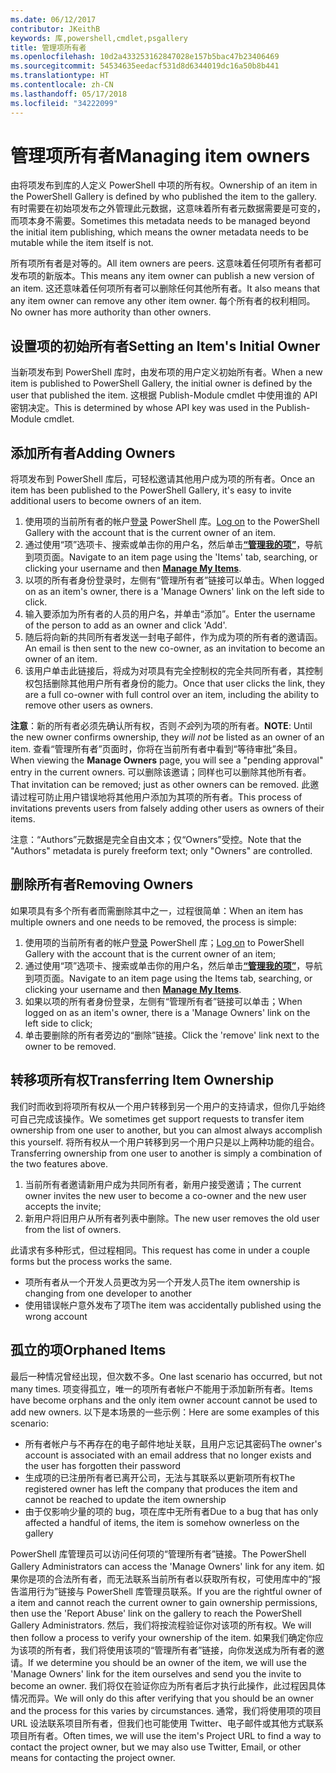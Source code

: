 ```yaml
---
ms.date: 06/12/2017
contributor: JKeithB
keywords: 库,powershell,cmdlet,psgallery
title: 管理项所有者
ms.openlocfilehash: 10d2a433253162847028e157b5bac47b23406469
ms.sourcegitcommit: 54534635eedacf531d8d6344019dc16a50b8b441
ms.translationtype: HT
ms.contentlocale: zh-CN
ms.lasthandoff: 05/17/2018
ms.locfileid: "34222099"
---
```

# <a name="managing-item-owners"></a><span data-ttu-id="64e53-103">管理项所有者</span><span class="sxs-lookup"><span data-stu-id="64e53-103">Managing item owners</span></span>

<span data-ttu-id="64e53-104">由将项发布到库的人定义 PowerShell 中项的所有权。</span><span class="sxs-lookup"><span data-stu-id="64e53-104">Ownership of an item in the PowerShell Gallery is defined by who published the item to the gallery.</span></span>
<span data-ttu-id="64e53-105">有时需要在初始项发布之外管理此元数据，这意味着所有者元数据需要是可变的，而项本身不需要。</span><span class="sxs-lookup"><span data-stu-id="64e53-105">Sometimes this metadata needs to be managed beyond the initial item publishing, which means the owner metadata needs to be mutable while the item itself is not.</span></span>

<span data-ttu-id="64e53-106">所有项所有者是对等的。</span><span class="sxs-lookup"><span data-stu-id="64e53-106">All item owners are peers.</span></span>
<span data-ttu-id="64e53-107">这意味着任何项所有者都可发布项的新版本。</span><span class="sxs-lookup"><span data-stu-id="64e53-107">This means any item owner can publish a new version of an item.</span></span> <span data-ttu-id="64e53-108">这还意味着任何项所有者可以删除任何其他所有者。</span><span class="sxs-lookup"><span data-stu-id="64e53-108">It also means that any item owner can remove any other item owner.</span></span>
<span data-ttu-id="64e53-109">每个所有者的权利相同。</span><span class="sxs-lookup"><span data-stu-id="64e53-109">No owner has more authority than other owners.</span></span>

## <a name="setting-an-items-initial-owner"></a><span data-ttu-id="64e53-110">设置项的初始所有者</span><span class="sxs-lookup"><span data-stu-id="64e53-110">Setting an Item's Initial Owner</span></span>

<span data-ttu-id="64e53-111">当新项发布到 PowerShell 库时，由发布项的用户定义初始所有者。</span><span class="sxs-lookup"><span data-stu-id="64e53-111">When a new item is published to PowerShell Gallery, the initial owner is defined by the user that published the item.</span></span> <span data-ttu-id="64e53-112">这根据 Publish-Module cmdlet 中使用谁的 API 密钥决定。</span><span class="sxs-lookup"><span data-stu-id="64e53-112">This is determined by whose API key was used in the Publish-Module cmdlet.</span></span>

## <a name="adding-owners"></a><span data-ttu-id="64e53-113">添加所有者</span><span class="sxs-lookup"><span data-stu-id="64e53-113">Adding Owners</span></span>

<span data-ttu-id="64e53-114">将项发布到 PowerShell 库后，可轻松邀请其他用户成为项的所有者。</span><span class="sxs-lookup"><span data-stu-id="64e53-114">Once an item has been published to the PowerShell Gallery, it's easy to invite additional users to become owners of an item.</span></span>

1. <span data-ttu-id="64e53-115">使用项的当前所有者的帐户[登录](https://powershellgallery.com/users/account/LogOn) PowerShell 库。</span><span class="sxs-lookup"><span data-stu-id="64e53-115">[Log on](https://powershellgallery.com/users/account/LogOn) to the PowerShell Gallery with the account that is the current owner of an item.</span></span>
2. <span data-ttu-id="64e53-116">通过使用“项”选项卡、搜索或单击你的用户名，然后单击[**“管理我的项”**](https://www.powershellgallery.com/account/Packages)，导航到项页面。</span><span class="sxs-lookup"><span data-stu-id="64e53-116">Navigate to an item page using the 'Items' tab, searching, or clicking your username and then [**Manage My Items**](https://www.powershellgallery.com/account/Packages).</span></span>
3. <span data-ttu-id="64e53-117">以项的所有者身份登录时，左侧有“管理所有者”链接可以单击。</span><span class="sxs-lookup"><span data-stu-id="64e53-117">When logged on as an item's owner, there is a 'Manage Owners' link on the left side to click.</span></span>
4. <span data-ttu-id="64e53-118">输入要添加为所有者的人员的用户名，并单击“添加”。</span><span class="sxs-lookup"><span data-stu-id="64e53-118">Enter the username of the person to add as an owner and click 'Add'.</span></span>
5. <span data-ttu-id="64e53-119">随后将向新的共同所有者发送一封电子邮件，作为成为项的所有者的邀请函。</span><span class="sxs-lookup"><span data-stu-id="64e53-119">An email is then sent to the new co-owner, as an invitation to become an owner of an item.</span></span>
6. <span data-ttu-id="64e53-120">该用户单击此链接后，将成为对项具有完全控制权的完全共同所有者，其控制权包括删除其他用户所有者身份的能力。</span><span class="sxs-lookup"><span data-stu-id="64e53-120">Once that user clicks the link, they are a full co-owner with full control over an item, including the ability to remove other users as owners.</span></span>

<span data-ttu-id="64e53-121">**注意**：新的所有者必须先确认所有权，否则*不会*列为项的所有者。</span><span class="sxs-lookup"><span data-stu-id="64e53-121">**NOTE**: Until the new owner confirms ownership, they *will not* be listed as an owner of an item.</span></span>
<span data-ttu-id="64e53-122">查看“管理所有者”页面时，你将在当前所有者中看到“等待审批”条目。</span><span class="sxs-lookup"><span data-stu-id="64e53-122">When viewing the **Manage Owners** page, you will see a "pending approval" entry in the current owners.</span></span>
<span data-ttu-id="64e53-123">可以删除该邀请；同样也可以删除其他所有者。</span><span class="sxs-lookup"><span data-stu-id="64e53-123">That invitation can be removed; just as other owners can be removed.</span></span>
<span data-ttu-id="64e53-124">此邀请过程可防止用户错误地将其他用户添加为其项的所有者。</span><span class="sxs-lookup"><span data-stu-id="64e53-124">This process of invitations prevents users from falsely adding other users as owners of their items.</span></span>

<span data-ttu-id="64e53-125">注意：“Authors”元数据是完全自由文本；仅“Owners”受控。</span><span class="sxs-lookup"><span data-stu-id="64e53-125">Note that the "Authors" metadata is purely freeform text; only "Owners" are controlled.</span></span>


## <a name="removing-owners"></a><span data-ttu-id="64e53-126">删除所有者</span><span class="sxs-lookup"><span data-stu-id="64e53-126">Removing Owners</span></span>

<span data-ttu-id="64e53-127">如果项具有多个所有者而需删除其中之一，过程很简单：</span><span class="sxs-lookup"><span data-stu-id="64e53-127">When an item has multiple owners and one needs to be removed, the process is simple:</span></span>

1. <span data-ttu-id="64e53-128">使用项的当前所有者的帐户[登录](https://powershellgallery.com/users/account/LogOn) PowerShell 库；</span><span class="sxs-lookup"><span data-stu-id="64e53-128">[Log on](https://powershellgallery.com/users/account/LogOn) to PowerShell Gallery with the account that is the current owner of an item;</span></span>
2. <span data-ttu-id="64e53-129">通过使用“项”选项卡、搜索或单击你的用户名，然后单击[**“管理我的项”**](https://www.powershellgallery.com/account/Packages)，导航到项页面。</span><span class="sxs-lookup"><span data-stu-id="64e53-129">Navigate to an item page using the Items tab, searching, or clicking your username and then [**Manage My Items**](https://www.powershellgallery.com/account/Packages).</span></span>
3. <span data-ttu-id="64e53-130">如果以项的所有者身份登录，左侧有“管理所有者”链接可以单击；</span><span class="sxs-lookup"><span data-stu-id="64e53-130">When logged on as an item's owner, there is a 'Manage Owners' link on the left side to click;</span></span>
4. <span data-ttu-id="64e53-131">单击要删除的所有者旁边的“删除”链接。</span><span class="sxs-lookup"><span data-stu-id="64e53-131">Click the 'remove' link next to the owner to be removed.</span></span>



## <a name="transferring-item-ownership"></a><span data-ttu-id="64e53-132">转移项所有权</span><span class="sxs-lookup"><span data-stu-id="64e53-132">Transferring Item Ownership</span></span>

<span data-ttu-id="64e53-133">我们时而收到将项所有权从一个用户转移到另一个用户的支持请求，但你几乎始终可自己完成该操作。</span><span class="sxs-lookup"><span data-stu-id="64e53-133">We sometimes get support requests to transfer item ownership from one user to another, but you can almost always accomplish this yourself.</span></span>
<span data-ttu-id="64e53-134">将所有权从一个用户转移到另一个用户只是以上两种功能的组合。</span><span class="sxs-lookup"><span data-stu-id="64e53-134">Transferring ownership from one user to another is simply a combination of the two features above.</span></span>

1. <span data-ttu-id="64e53-135">当前所有者邀请新用户成为共同所有者，新用户接受邀请；</span><span class="sxs-lookup"><span data-stu-id="64e53-135">The current owner invites the new user to become a co-owner and the new user accepts the invite;</span></span>
2. <span data-ttu-id="64e53-136">新用户将旧用户从所有者列表中删除。</span><span class="sxs-lookup"><span data-stu-id="64e53-136">The new user removes the old user from the list of owners.</span></span>

<span data-ttu-id="64e53-137">此请求有多种形式，但过程相同。</span><span class="sxs-lookup"><span data-stu-id="64e53-137">This request has come in under a couple forms but the process works the same.</span></span>

- <span data-ttu-id="64e53-138">项所有者从一个开发人员更改为另一个开发人员</span><span class="sxs-lookup"><span data-stu-id="64e53-138">The item ownership is changing from one developer to another</span></span>
- <span data-ttu-id="64e53-139">使用错误帐户意外发布了项</span><span class="sxs-lookup"><span data-stu-id="64e53-139">The item was accidentally published using the wrong account</span></span>


## <a name="orphaned-items"></a><span data-ttu-id="64e53-140">孤立的项</span><span class="sxs-lookup"><span data-stu-id="64e53-140">Orphaned Items</span></span>

<span data-ttu-id="64e53-141">最后一种情况曾经出现，但次数不多。</span><span class="sxs-lookup"><span data-stu-id="64e53-141">One last scenario has occurred, but not many times.</span></span>
<span data-ttu-id="64e53-142">项变得孤立，唯一的项所有者帐户不能用于添加新所有者。</span><span class="sxs-lookup"><span data-stu-id="64e53-142">Items have become orphans and the only item owner account cannot be used to add new owners.</span></span>
<span data-ttu-id="64e53-143">以下是本场景的一些示例：</span><span class="sxs-lookup"><span data-stu-id="64e53-143">Here are some examples of this scenario:</span></span>

- <span data-ttu-id="64e53-144">所有者帐户与不再存在的电子邮件地址关联，且用户忘记其密码</span><span class="sxs-lookup"><span data-stu-id="64e53-144">The owner's account is associated with an email address that no longer exists and the user has forgotten their password</span></span>
- <span data-ttu-id="64e53-145">生成项的已注册所有者已离开公司，无法与其联系以更新项所有权</span><span class="sxs-lookup"><span data-stu-id="64e53-145">The registered owner has left the company that produces the item and cannot be reached to update the item ownership</span></span>
- <span data-ttu-id="64e53-146">由于仅影响少量的项的 bug，项在库中无所有者</span><span class="sxs-lookup"><span data-stu-id="64e53-146">Due to a bug that has only affected a handful of items, the item is somehow ownerless on the gallery</span></span>

<span data-ttu-id="64e53-147">PowerShell 库管理员可以访问任何项的“管理所有者”链接。</span><span class="sxs-lookup"><span data-stu-id="64e53-147">The PowerShell Gallery Administrators can access the 'Manage Owners' link for any item.</span></span>
<span data-ttu-id="64e53-148">如果你是项的合法所有者，而无法联系当前所有者以获取所有权，可使用库中的“报告滥用行为”链接与 PowerShell 库管理员联系。</span><span class="sxs-lookup"><span data-stu-id="64e53-148">If you are the rightful owner of a item and cannot reach the current owner to gain ownership permissions, then use the 'Report Abuse' link on the gallery to reach the PowerShell Gallery Administrators.</span></span>
<span data-ttu-id="64e53-149">然后，我们将按流程验证你对该项的所有权。</span><span class="sxs-lookup"><span data-stu-id="64e53-149">We will then follow a process to verify your ownership of the item.</span></span>
<span data-ttu-id="64e53-150">如果我们确定你应为该项的所有者，我们将使用该项的“管理所有者”链接，向你发送成为所有者的邀请。</span><span class="sxs-lookup"><span data-stu-id="64e53-150">If we determine you should be an owner of the item, we will use the 'Manage Owners' link for the item ourselves and send you the invite to become an owner.</span></span>
<span data-ttu-id="64e53-151">我们将仅在验证你应为所有者后才执行此操作，此过程因具体情况而异。</span><span class="sxs-lookup"><span data-stu-id="64e53-151">We will only do this after verifying that you should be an owner and the process for this varies by circumstances.</span></span>
<span data-ttu-id="64e53-152">通常，我们将使用项的项目 URL 设法联系项目所有者，但我们也可能使用 Twitter、电子邮件或其他方式联系项目所有者。</span><span class="sxs-lookup"><span data-stu-id="64e53-152">Often times, we will use the item's Project URL to find a way to contact the project owner, but we may also use Twitter, Email, or other means for contacting the project owner.</span></span>